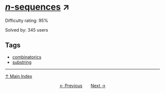 # [$n$-sequences](https://projecteuler.net/problem=427) ↗️

Difficulty rating: 95%

Solved by: 345 users
## Tags

- [combinatorics](../tags/combinatorics.md)
- [substring](../tags/substring.md)



---

[↑ Main Index](../README.md)


<div align=center><a href='426.md'>← Previous</a> &nbsp;&nbsp; &nbsp;&nbsp;  <a href='428.md'>Next →</a></div>
